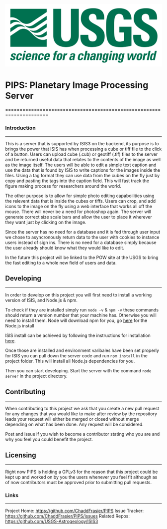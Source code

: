 ![USGS](images/usgsLogo.png)

# PIPS: Planetary Image Processing Server
=====================================================================
### Introduction
---------------------------------------------------------------------
This is a server that is supported by ISIS3 on the backend, its purpose is to brings the 
power that ISIS has when processing a cube or tiff file to the click of a button.
Users can upload cube (.cub) or geotiff (.tif) files to the server and be returned 
useful data that relates to the contents of the image as well as the image itself.
The users will be able to edit a simple text caption and use the data that is found by ISIS
to write captions for the images inside the files. Using a tag format they can use data 
from the cubes on the fly just by copy and pasting the tags into the caption field.
This will fast track the figure making process for researchers around the world.

The other purpose is to allow for simple photo editing capaboilities using the relevent data 
that is inside the cubes or tiffs. Users can crop, and add icons to the image on the fly using
a web interface that works all off the mouse. There will never be a need for photoshop again.
The server will generate correct size scale bars and allow the user to place it wherever they 
want just by clicking on the image. 

Since the server has no need for a database and it is fed through user input we chose to asyncronously
return data to the user with cookies to instance users instead of sign ins. There is no need for a 
database simply because the user already should know what they would like to edit.

In the future this project will be linked to the POW site at the USGS to bring the fast editing
to a whole new field of users and data.


## Developing
-----------------------------------------------------------------------------
In order to develop on this project you will first need to install a working version of ISIS, and Node.js & npm.

To check if they are installed simply run `node -v` & `npm -v` 
these commands should return a version number that your machine has. Otherwise you will need to install them.
Node will download npm for you, go [here](https://nodejs.org/en/) for the Node.js install

ISIS install can be achieved by following the instructions for installation [here](https://github.com/USGS-Astrogeology/ISIS3).

Once those are installed and environment varibales have been set properly for ISIS you can pull down the server code and run 
`npm install` in the project folder. 
This will install all Node.js dependencies for you.

Then you can start developing.
Start the server with the command `node server` in the project directory.

## Contributing
-------------------------------------------------------------------------------
When contributing to this project we ask that you create a new pull request for 
any changes that you would like to make after review by the repository leads your
request will either be merged or closed without merge depending on what has been done. 
Any request will be considered. 

Post and issue if you wish to become a contributor stating who you are 
and why you feel you could benefit the project.

## Licensing
-----------------------------------------------------------------------------
Right now PIPS is holding a GPLv3 for the reason that this project could be kept up 
and worked on by you the users whenever you feel fit although as of now contributors
must be approved prior to submitting pull requests.

### Links
-----------------------------------------------------------
Project Home: https://github.com/ChaddFrasier/PIPS
Issue Tracker: https://github.com/ChaddFrasier/PIPS/issues
Related Repos: https://github.com/USGS-Astrogeology/ISIS3